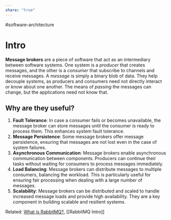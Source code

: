 ```yaml
---
share: "true"
---
```

#software-architecture
# Intro
**Message brokers** are a piece of software that act as an intermediary between software systems. One system is a *producer* that creates messages, and the other is a *consumer* that subscribe to channels and receive messages. A *message* is simply a binary blob of data. 
They help decouple systems, as producers and consumers need not directly interact or *know* about one another. The means of *passing* the messages can change, but the applications need not know that.
## Why are they useful?
1. **Fault Tolerance**: In case a consumer fails or becomes unavailable, the message broker can store messages until the consumer is ready to process them. This enhances system fault tolerance.
2. **Message Persistence**: Some message brokers offer message persistence, ensuring that messages are not lost even in the case of system failures.
3. **Asynchronous Communication**: Message brokers enable asynchronous communication between components. Producers can continue their tasks without waiting for consumers to process messages immediately.
4. **Load Balancing**: Message brokers can distribute messages to multiple consumers, balancing the workload. This is particularly useful for ensuring fair processing when dealing with a large number of messages.
5. **Scalability**: Message brokers can be distributed and scaled to handle increased message loads and provide high availability. They are a key component in building scalable and resilient systems.

Related: [What is RabbitMQ?](https://www.youtube.com/watch?v=7rkeORD4jSw), [[RabbitMQ Intro]]